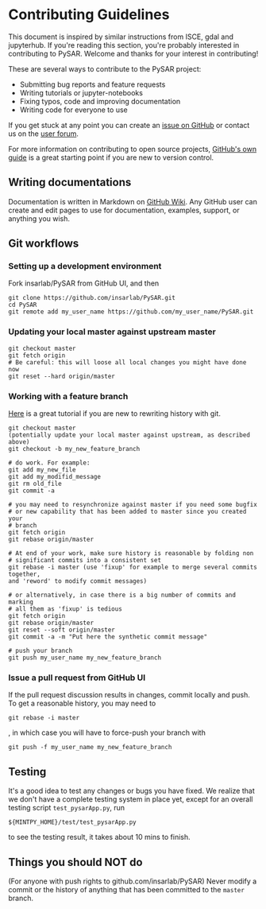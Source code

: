 # Contributing Guidelines #

This document is inspired by similar instructions from ISCE, gdal and jupyterhub. If you're reading this section, you're probably interested in contributing to PySAR. Welcome and thanks for your interest in contributing! 

These are several ways to contribute to the PySAR project:

* Submitting bug reports and feature requests
* Writing tutorials or jupyter-notebooks
* Fixing typos, code and improving documentation
* Writing code for everyone to use

If you get stuck at any point you can create an [issue on GitHub](https://github.com/insarlab/PySAR/issues) or contact us on the [user forum](https://groups.google.com/forum/?nomobile=true#!forum/py-sar).

For more information on contributing to open source projects, [GitHub's own guide](https://guides.github.com/activities/contributing-to-open-source/)
is a great starting point if you are new to version control.

## Writing documentations ##

Documentation is written in Markdown on [GitHub Wiki](https://github.com/insarlab/PySAR/wiki). Any GitHub user can create and edit pages to use for documentation, examples, support, or anything you wish.

## Git workflows ##

### Setting up a development environment ###

Fork insarlab/PySAR from GitHub UI, and then

```
git clone https://github.com/insarlab/PySAR.git
cd PySAR
git remote add my_user_name https://github.com/my_user_name/PySAR.git
```

### Updating your local master against upstream master ###

```
git checkout master
git fetch origin
# Be careful: this will loose all local changes you might have done now
git reset --hard origin/master
```

### Working with a feature branch ###

[Here](https://thoughtbot.com/blog/git-interactive-rebase-squash-amend-rewriting-history) is a great tutorial if you are new to rewriting history with git.

```
git checkout master
(potentially update your local master against upstream, as described above)
git checkout -b my_new_feature_branch

# do work. For example:
git add my_new_file
git add my_modifid_message
git rm old_file
git commit -a 

# you may need to resynchronize against master if you need some bugfix
# or new capability that has been added to master since you created your
# branch
git fetch origin
git rebase origin/master

# At end of your work, make sure history is reasonable by folding non
# significant commits into a consistent set
git rebase -i master (use 'fixup' for example to merge several commits together,
and 'reword' to modify commit messages)

# or alternatively, in case there is a big number of commits and marking
# all them as 'fixup' is tedious
git fetch origin
git rebase origin/master
git reset --soft origin/master
git commit -a -m "Put here the synthetic commit message"

# push your branch
git push my_user_name my_new_feature_branch
```

### Issue a pull request from GitHub UI ###

If the pull request discussion results in changes,
commit locally and push. To get a reasonable history, you may need to

```
git rebase -i master
```

, in which case you will have to force-push your branch with 

```
git push -f my_user_name my_new_feature_branch
```

## Testing ##

It's a good idea to test any changes or bugs you have fixed. We realize that we don't have a complete testing system in place yet, except for an overall testing script `test_pysarApp.py`, run

```
${MINTPY_HOME}/test/test_pysarApp.py
```

to see the testing result, it takes about 10 mins to finish.


## Things you should NOT do ##

(For anyone with push rights to github.com/insarlab/PySAR) Never modify a commit or the history of anything that has been committed to the `master` branch.
